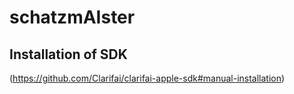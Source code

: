 # schatzmAIster
## Installation of SDK
(https://github.com/Clarifai/clarifai-apple-sdk#manual-installation)

